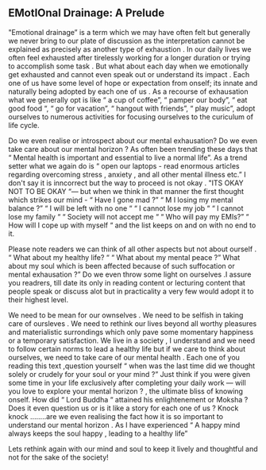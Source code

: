 ## EMotIOnal Drainage: A Prelude 



"Emotional drainage” is a term which we may have often felt but generally we never  bring to our plate of discussion as the interpretation cannot be explained as precisely as another type of exhaustion . In our daily lives we often feel exhausted after tirelessly working for a longer duration or trying to accomplish some task . But what about each day when we emotionally get exhausted and cannot even speak out or understand its impact . Each one of us have some level of hope or expectation from onself; its innate and naturally being adopted by each one of us . As a recourse of exhausation what we generally opt is like “ a cup of coffee”, “ pamper our body”, “ eat good food “, “ go for vacation”, “ hangout with friends”, “ play music”, adopt ourselves to numerous activities for focusing ourselves to the curiculum of life cycle. 



Do we even realise or introspect about our mental exhausation? Do we  even take care about our mental horizon ? As often been trending these days that “ Mental health is important and essential to live a normal life”. As a trend setter what we again do is “ open our laptops - read enormous articles regarding overcoming stress , anxiety , and all other mental illness etc.” I don't say it is inncorrect but the way to proceed is not okay . "ITS OKAY NOT TO BE OKAY “— but when we think in that manner the first thought which strikes our mind - “ Have I gone mad ?” “ M I losing my mental balance ?” “ I will be left with no one “ “ I cannot lose my job “ “ I cannot lose my family “ “ Society will not accept me “ “ Who will pay my EMIs?” “ How will I cope up with myself “ and the list keeps on and on with no end to it.



Please note readers we can think of  all other aspects but not about ourself . “ What about my healthy life? “ “ What about my mental peace ?” What about my soul which is  been affected because of such suffocation or mental exhausation ?”  Do we even throw some light on ourselves .I  assure you  readrers, till date  its only in reading content or lecturing content that people speak or discuss alot but in practicality a very few would adopt it to their highest level. 



We need to be mean for our ownselves . We need to be selfish in taking care of oursleves . We need to rethink our lives beyond all worthy pleasures and materialistic surrondings which only pave some momentary happiness or a temporary satisfaction. We live in a society , I understand and  we need to follow certain norms to lead a healthy life but if we care to think about ourselves, we need to take care of our mental health . Each one of you reading this text ,question yourself “ when was the last time did we thought solely or crudely for your soul or your mind ?” Just think if you were given some time in your life exclusively after completing your daily work — will you love to explore your mental horizon ? , the ultimate bliss of knowing onself. How did “ Lord Buddha “ attained his  enlightenement or Moksha ?  Does it even question us or is it like a story for each one of us ? Knock knock ……..are we even realising the fact how it is so important to understand our mental horizon . As  I have experienced    “ A happy mind always keeps the soul happy , leading to a healthy life”



Lets rethink again with our mind and soul to keep it lively and thoughtful and not for the sake of the society!
